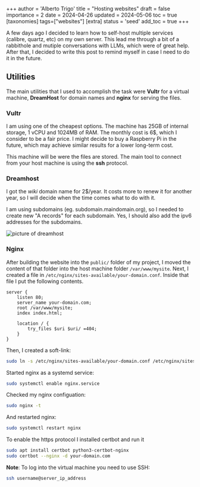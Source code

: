 +++
author = 'Alberto Trigo'
title = "Hosting websites"
draft = false
importance = 2
date = 2024-04-26
updated = 2024-05-06
toc = true
[taxonomies]
tags=["websites"]
[extra]
status = 'seed'
add_toc = true
+++

A few days ago I decided to learn how to self-host multiple services (calibre, quartz, etc) on my own server. This lead me through a bit of a rabbithole and mutiple conversations with LLMs, which were of great help. After that, I decided to write this post to remind myself in case I need to do it in the future.

## Utilities

The main utilities that I used to accomplish the task were **Vultr** for a virtual machine, **DreamHost** for domain names and **nginx** for serving the files.


### Vultr

I am using one of the cheapest options. The machine has 25GB of internal storage, 1 vCPU and 1024MB of RAM. The monthly cost is 6$, which I consider to be a fair price. I might decide to buy a Raspberry Pi in the future, which may achieve similar results for a lower long-term cost.

This machine will be were the files are stored. The main tool to connect from your host machine is using the **ssh** protocol.

### Dreamhost

I got the *wiki* domain name for 2$/year. It costs more to renew it for another year, so I will decide when the time comes what to do with it.

I am using subdomains (eg. subdomain.maindomain.org), so I needed to create new "A records" for each subdomain. Yes, I should also add the ipv6 addresses for the subdomains.

![picture of dreamhost](/dreamhost.png)

### Nginx

After building the website into the `public/` folder of my project, I moved the content of that folder into the host machine folder `/var/www/mysite`. Next, I created a file in `/etc/nginx/sites-available/your-domain.conf`. Inside that file I put the following contents.
```nginx
server {
    listen 80;
    server_name your-domain.com; 
    root /var/www/mysite;
    index index.html;

    location / {
        try_files $uri $uri/ =404;
    }
}
```
Then, I created a soft-link:
```bash
sudo ln -s /etc/nginx/sites-available/your-domain.conf /etc/nginx/sites-enabled/
```
Started nginx as a systemd service:
```bash
sudo systemctl enable nginx.service
```
Checked my nginx configuation:

```bash
sudo nginx -t
```
And restarted nginx:
```bash
sudo systemctl restart nginx
```

To enable the https protocol I installed certbot and run it
```bash
sudo apt install certbot python3-certbot-nginx 
sudo certbot --nginx -d your-domain.com
```

**Note**: To log into the virtual machine you need to use SSH:

```bash
ssh username@server_ip_address
```
